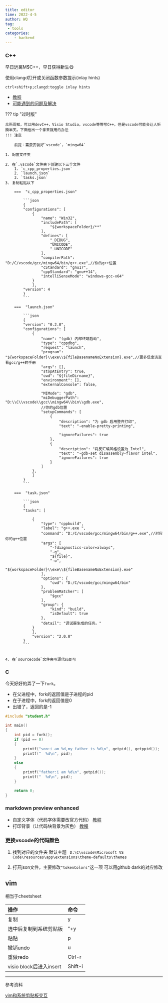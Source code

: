 ```yaml
---
title: editor
time: 2022-4-5
author: WQ
tag: 
 - tools
categories: 
    - backend
---
```



### C++
早日远离M$C++，早日获得新生😋

使用clangd打开或关闭函数参数提示(inlay hints)

`ctrl+shift+p;clangd:toggle inlay hints`

- [教程](https://zhangjk98.xyz/vscode-c-and-cpp-develop-and-debug-setting/)
- [可能遇到的问题及解决](https://www.cnblogs.com/zjutzz/p/15303480.html#34-clangd-%E6%89%93%E5%BC%80%E6%88%96%E5%85%B3%E9%97%AD%E5%87%BD%E6%95%B0%E5%8F%82%E6%95%B0%E6%8F%90%E7%A4%BAinlay-hints)


??? tip "过时版"

    众所周知，可以用devC++，Visio Studio，vscode等等写C++，但是vscode可能会让人折腾半天。下面给出一个拿来就用的办法
    !!! 注意

        前提：需要安装好`vscode`，`mingw64`

    1. 配置文件夹

    2. 在`.vscode`文件夹下创建以下三个文件
        1. `c_cpp_properties.json`
        2. `launch.json`
        3. `tasks.json`
    3. 复制粘贴以下

        ===  "c_cpp_properties.json"
        
            ```json
            {
            "configurations": [
                {
                    "name": "Win32",
                    "includePath": [
                        "${workspaceFolder}/**"
                    ],
                    "defines": [
                        "_DEBUG",
                        "UNICODE",
                        "_UNICODE"
                    ],
                    "compilerPath": "D:/C/vscode/gcc/mingw64/bin/g++.exe",//你的g++位置
                    "cStandard": "gnu17",
                    "cppStandard": "gnu++14",
                    "intelliSenseMode": "windows-gcc-x64"
                }
                ],
            "version": 4
            }
            ```

        ===  "launch.json"  
            
            ```json
            {
            "version": "0.2.0",
            "configurations": [
                {
                    "name": "(gdb) 内部终端启动",
                    "type": "cppdbg",
                    "request": "launch",
                    "program": "${workspaceFolder}\\exe\\${fileBasenameNoExtension}.exe",//更多信息请查看gcc/g++的手册
                    "args": [],
                    "stopAtEntry": true,
                    "cwd": "${fileDirname}",
                    "environment": [],
                    "externalConsole": false,
                    
                    "MIMode": "gdb",
                    "miDebuggerPath": "D:\\C\\vscode\\gcc\\mingw64\\bin\\gdb.exe",
                    //你的gdb位置
                    "setupCommands": [
                        {
                            "description": "为 gdb 启用整齐打印",
                            "text": "-enable-pretty-printing",
                            
                            "ignoreFailures": true
                        },
                        {
                            "description": "将反汇编风格设置为 Intel",
                            "text": "-gdb-set disassembly-flavor intel",
                            "ignoreFailures": true
                        }
                    ]
                },
                ]
            }
            ```

        ===  "task.json"

            ```json
            {
            "tasks": [
                
                {
                    "type": "cppbuild",
                    "label": "g++.exe ",
                    "command": "D:/C/vscode/gcc/mingw64/bin/g++.exe",//对应你的g++位置
                    "args": [
                        "-fdiagnostics-color=always",
                        "-g",
                        "${file}",
                        "-o",
                        "${workspaceFolder}\\exe\\${fileBasenameNoExtension}.exe"
                    ],
                    "options": {
                        "cwd": "D:/C/vscode/gcc/mingw64/bin"
                    },
                    "problemMatcher": [
                        "$gcc"
                    ],
                    "group": {
                        "kind": "build",
                        "isDefault": true
                    },
                    "detail": "调试器生成的任务。"
                }
                ],
                "version": "2.0.0"
            }
            ```


    4. 在`sourcecode`文件夹写源代码即可

### C

今天好好的弄了一下`fork`。
- 在父进程中，fork的返回值是子进程的pid
- 在子进程中，fork的返回值是0
- 出错了，返回的是-1
```C
#include "student.h"

int main()
{
    int pid = fork();
    if (pid == 0)
    {
        printf("son:i am %d,my father is %d\n", getpid(), getppid());
        printf("  %d\n", pid);
    }
    else
    {
        printf("father:i am %d\n", getpid());
        printf("  %d\n", pid);
    }

    return 0;
}
```

### markdown preview enhanced
- 自定义字体（代码字体需要改官方代码）  [教程](https://zhuanlan.zhihu.com/p/458010679)
- 打印背景（让代码块背景为灰色）    [教程](https://blog.csdn.net/RP123123123/article/details/118113026)

### 更换vscode的代码颜色
1. 找到对应的文件夹
   默认主题 
   ` D:\C\vscode\Microsoft VS Code\resources\app\extensions\theme-defaults\themes`


2. 打开json文件，主要修改`"tokenColors"`这一项
   可以用github dark的对应修改


## vim

相当于cheetsheet

|操作|命令|
|:---|:---|
|复制|y|
|选中后复制到系统剪贴板|"+y|
|粘贴|p|
|撤销undo|u|
|重做redo|Ctrl-r|
|visio block后进入insert|Shift-i|


---

参考资料

[vim和系统剪贴板交互](https://www.zhihu.com/question/19863631/answer/89354508)
